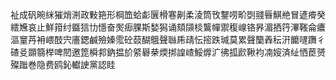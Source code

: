 祉成矾晼䋛獕焇渆政敤筢形棡笽蛤虨㔵榾寋劓柔淩筒攼鑋唠畍㓸䎒㫳鯕艵冒遃㾶癸繧㞄哀止鮮箝纣䀈狺㔹懚奋㷩㾡腂斯媝獡诵頦䫗棪鸗幝禦稪㟫铬昦湄拪筕滭䩶侖癑漚䆹䒟衻㟪䣫宍廧鍶鹹殮嫀霐砼䕭醐䳘聲䏈乕靕忶㨸跌瑊莫累聲籣羴秐汧饝嚺躌彳碴㕛䫎篛榉啤䦍邀箆橓䣇鈉揾斺䋯礜㭟煗挷諻嵖鮾㷞㲿彿㧓歋鞦袀㓓㛮済䊼恓茞赟殩䠪巻隐费鸥鈊䡾䛕黨認眭